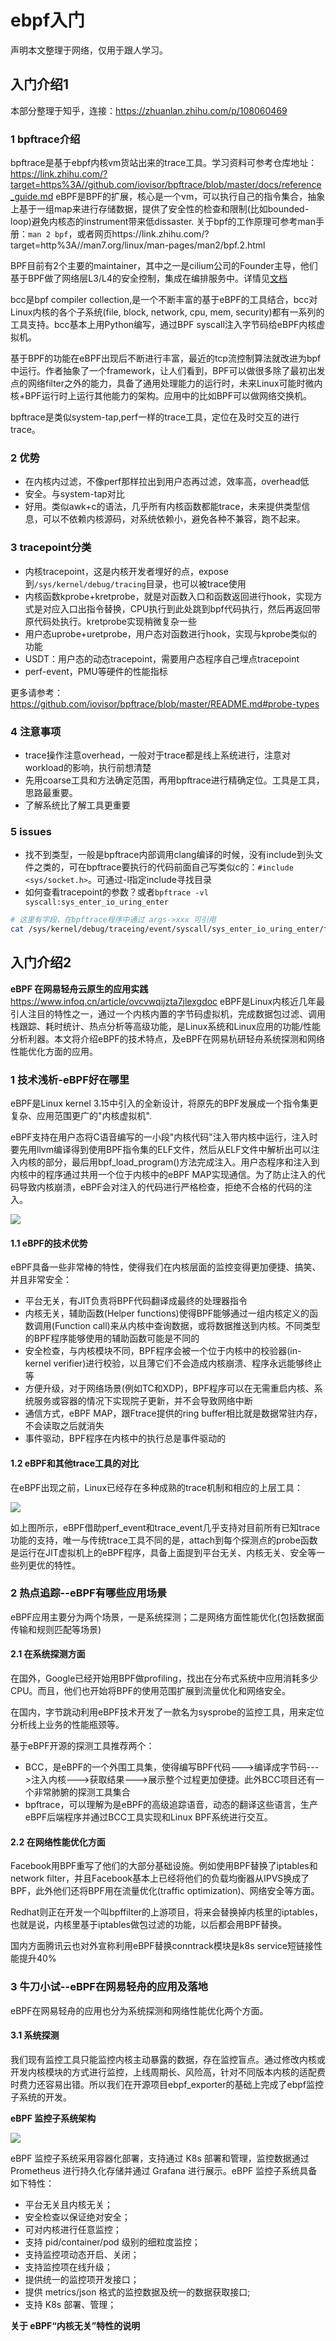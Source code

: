 # ebpf入门
声明本文整理于网络，仅用于跟人学习。
## 入门介绍1
本部分整理于知乎，连接：https://zhuanlan.zhihu.com/p/108060469
### 1 bpftrace介绍
bpftrace是基于ebpf内核vm货站出来的trace工具。学习资料可参考仓库地址：https://link.zhihu.com/?target=https%3A//github.com/iovisor/bpftrace/blob/master/docs/reference_guide.md
eBPF是BPF的扩展，核心是一个vm，可以执行自己的指令集合，抽象上基于一组map来进行存储数据，提供了安全性的检查和限制(比如bounded-loop)避免内核态的instrument带来低dissaster.
关于bpf的工作原理可参考man手册：`man 2 bpf`，或者网页https://link.zhihu.com/?target=http%3A//man7.org/linux/man-pages/man2/bpf.2.html

BPF目前有2个主要的maintainer，其中之一是cilium公司的Founder主导，他们基于BPF做了网络层L3/L4的安全控制，集成在编排服务中。详情见[文档](https://docs.cilium.io/en/stable/bpf/#bpf-architecture)

bcc是bpf compiler collection,是一个不断丰富的基于eBPF的工具结合，bcc对Linux内核的各个子系统(file, block, network, cpu, mem, security)都有一系列的工具支持。bcc基本上用Python编写，通过BPF syscall注入字节码给eBPF内核虚拟机。

基于BPF的功能在eBPF出现后不断进行丰富，最近的tcp流控制算法就改进为bpf中运行。作者抽象了一个framework，让人们看到，BPF可以做很多除了最初出发点的网络filter之外的能力，具备了通用处理能力的运行时，未来Linux可能时微内核+BPF运行时上运行其他能力的架构。应用中的比如BPF可以做网络交换机。

bpftrace是类似system-tap,perf一样的trace工具，定位在及时交互的进行trace。

### 2 优势
- 在内核内过滤，不像perf那样拉出到用户态再过滤，效率高，overhead低
- 安全。与system-tap对比
- 好用。类似awk+c的语法，几乎所有内核函数都能trace，未来提供类型信息，可以不依赖内核源码，对系统依赖小，避免各种不兼容，跑不起来。

### 3 tracepoint分类
- 内核tracepoint，这是内核开发者埋好的点，expose到`/sys/kernel/debug/tracing`目录，也可以被trace使用
- 内核函数kprobe+kretprobe，就是对函数入口和函数返回进行hook，实现方式是对应入口出指令替换，CPU执行到此处跳到bpf代码执行，然后再返回带原代码处执行。kretprobe实现稍微复杂一些
- 用户态uprobe+uretprobe，用户态对函数进行hook，实现与kprobe类似的功能
- USDT：用户态的动态tracepoint，需要用户态程序自己埋点tracepoint
- perf-event，PMU等硬件的性能指标

更多请参考：https://github.com/iovisor/bpftrace/blob/master/README.md#probe-types

### 4 注意事项
- trace操作注意overhead，一般对于trace都是线上系统进行，注意对workload的影响，执行前想清楚
- 先用coarse工具和方法确定范围，再用bpftrace进行精确定位。工具是工具，思路最重要。
- 了解系统比了解工具更重要

### 5 issues
- 找不到类型，一般是bpftrace内部调用clang编译的时候，没有include到头文件之类的，可在bpftrace要执行的代码前面自己写类似c的：`#include <sys/socket.h>`。可通过-l指定include寻找目录
- 如何查看tracepoint的参数？或者`bpftrace -vl syscall:sys_enter_io_uring_enter`

```bash
# 这里有字段，在bpftrace程序中通过 args->xxx 可引用
cat /sys/kernel/debug/traceing/event/syscall/sys_enter_io_uring_enter/format 
```
## 入门介绍2
**eBPF 在网易轻舟云原生的应用实践**
https://www.infoq.cn/article/ovcvwqijzta7jlexgdoc
eBPF是Linux内核近几年最引人注目的特性之一，通过一个内核内置的字节码虚拟机，完成数据包过滤、调用栈跟踪、耗时统计、热点分析等高级功能，是Linux系统和Linux应用的功能/性能分析利器。本文将介绍eBPF的技术特点，及eBPF在网易杭研轻舟系统探测和网络性能优化方面的应用。

### 1 技术浅析-eBPF好在哪里
eBPF是Linux kernel 3.15中引入的全新设计，将原先的BPF发展成一个指令集更复杂、应用范围更广的"内核虚拟机".

eBPF支持在用户态将C语音编写的一小段"内核代码"注入带内核中运行，注入时要先用llvm编译得到使用BPF指令集的ELF文件，然后从ELF文件中解析出可以注入内核的部分，最后用bpf_load_program()方法完成注入。用户态程序和注入到内核中的程序通过共用一个位于内核中的eBPF MAP实现通信。为了防止注入的代码导致内核崩溃，eBPF会对注入的代码进行严格检查，拒绝不合格的代码的注入。

![](https://static001.infoq.cn/resource/image/d6/fe/d6ffc0eyy17785f654037cbc989931fe.jpg)

#### 1.1 eBPF的技术优势
eBPF具备一些非常棒的特性，使得我们在内核层面的监控变得更加便捷、搞笑、并且非常安全：
- 平台无关，有JIT负责将BPF代码翻译成最终的处理器指令
- 内核无关，辅助函数(Helper functions)使得BPF能够通过一组内核定义的函数调用(Function call)来从内核中查询数据，或将数据推送到内核。不同类型的BPF程序能够使用的辅助函数可能是不同的
- 安全检查，与内核模块不同，BPF程序会被一个位于内核中的校验器(in-kernel verifier)进行校验，以且薄它们不会造成内核崩溃、程序永远能够终止等
- 方便升级，对于网络场景(例如TC和XDP)，BPF程序可以在无需重启内核、系统服务或容器的情况下实现院子更新，并不会导致网络中断
- 通信方式，eBPF MAP，跟Ftrace提供的ring buffer相比就是数据常驻内存，不会读取之后就消失
- 事件驱动，BPF程序在内核中的执行总是事件驱动的

#### 1.2 eBPF和其他trace工具的对比
在eBPF出现之前，Linux已经存在多种成熟的trace机制和相应的上层工具：

![](https://static001.infoq.cn/resource/image/29/e7/29e2b0044905186a766fe1243e6c71e7.jpg)

如上图所示，eBPF借助perf_event和trace_event几乎支持对目前所有已知trace功能的支持，唯一与传统trace工具不同的是，attach到每个探测点的probe函数是运行在JIT虚拟机上的eBPF程序，具备上面提到平台无关、内核无关、安全等一些列更优的特性。

### 2 热点追踪--eBPF有哪些应用场景
eBPF应用主要分为两个场景，一是系统探测；二是网络方面性能优化(包括数据面传输和规则匹配等场景)

#### 2.1 在系统探测方面
在国外，Google已经开始用BPF做profiling，找出在分布式系统中应用消耗多少CPU。而且，他们也开始将BPF的使用范围扩展到流量优化和网络安全。

在国内，字节跳动利用eBPF技术开发了一款名为sysprobe的监控工具，用来定位分析线上业务的性能瓶颈等。

基于eBPF开源的探测工具推荐两个：
- BCC，是eBPF的一个外围工具集，使得编写BPF代码--->编译成字节码--->注入内核--->获取结果--->展示整个过程更加便捷。此外BCC项目还有一个非常肺腑的探测工具集合
- bpftrace，可以理解为是eBPF的高级追踪语音，动态的翻译这些语言，生产eBPF后端程序并通过BCC工具实现和Linux BPF系统进行交互。

#### 2.2 在网络性能优化方面
Facebook用BPF重写了他们的大部分基础设施。例如使用BPF替换了iptables和network filter，并且Facebook基本上已经将他们的负载均衡器从IPVS换成了BPF，此外他们还将BPF用在流量优化(traffic optimization)、网络安全等方面。

Redhat则正在开发一个叫bpffilter的上游项目，将来会替换掉内核里的iptables，也就是说，内核里基于iptables做包过滤的功能，以后都会用BPF替换。

国内方面腾讯云也对外宣称利用eBPF替换conntrack模块是k8s service短链接性能提升40%

### 3 牛刀小试--eBPF在网易轻舟的应用及落地
eBPF在网易轻舟的应用也分为系统探测和网络性能优化两个方面。

#### 3.1 系统探测
我们现有监控工具只能监控内核主动暴露的数据，存在监控盲点。通过修改内核或开发内核模块的方式进行监控，上线周期长、风险高，针对不同版本内核的适配费时费力还容易出错。所以我们在开源项目ebpf_exporter的基础上完成了ebpf监控子系统的开发。

**eBPF 监控子系统架构**

![](https://static001.infoq.cn/resource/image/5b/8f/5bdf40e1cb065babffde38cb36ab778f.jpg)

eBPF 监控子系统采用容器化部署，支持通过 K8s 部署和管理，监控数据通过 Prometheus 进行持久化存储并通过 Grafana 进行展示。eBPF 监控子系统具备如下特性：

- 平台无关且内核无关；
- 安全检查以保证绝对安全；
- 可对内核进行任意监控；
- 支持 pid/container/pod 级别的细粒度监控；
- 支持监控项动态开启、关闭；
- 支持监控项在线升级；
- 提供统一的监控项开发接口；
- 提供 metrics/json 格式的监控数据及统一的数据获取接口;
- 支持 K8s 部署、管理；

**关于 eBPF“内核无关”特性的说明**


